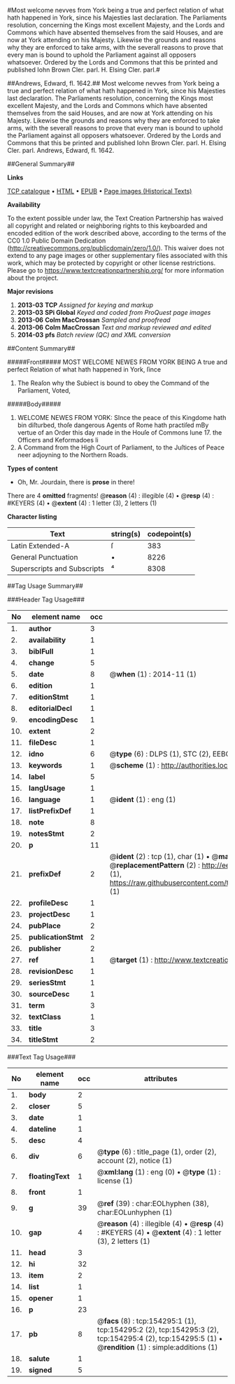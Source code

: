 #Most welcome nevves from York being a true and perfect relation of what hath happened in York, since his Majesties last declaration. The Parliaments resolution, concerning the Kings most excellent Majesty, and the Lords and Commons which have absented themselves from the said Houses, and are now at York attending on his Majesty. Likewise the grounds and reasons why they are enforced to take arms, with the severall reasons to prove that every man is bound to uphold the Parliament against all opposers whatsoever. Ordered by the Lords and Commons that this be printed and published Iohn Brown Cler. parl. H. Elsing Cler. parl.#

##Andrews, Edward, fl. 1642.##
Most welcome nevves from York being a true and perfect relation of what hath happened in York, since his Majesties last declaration. The Parliaments resolution, concerning the Kings most excellent Majesty, and the Lords and Commons which have absented themselves from the said Houses, and are now at York attending on his Majesty. Likewise the grounds and reasons why they are enforced to take arms, with the severall reasons to prove that every man is bound to uphold the Parliament against all opposers whatsoever. Ordered by the Lords and Commons that this be printed and published Iohn Brown Cler. parl. H. Elsing Cler. parl.
Andrews, Edward, fl. 1642.

##General Summary##

**Links**

[TCP catalogue](http://www.ota.ox.ac.uk/tcp/)  • 
[HTML](http://tei.it.ox.ac.uk/tcp/Texts-HTML/free/A75/A75329.html)  • 
[EPUB](http://tei.it.ox.ac.uk/tcp/Texts-EPUB/free/A75/A75329.epub) • 
[Page images (Historical Texts)](https://historicaltexts.jisc.ac.uk/eebo-99825550e)

**Availability**

To the extent possible under law, the Text Creation Partnership has waived all copyright and related or neighboring rights to this keyboarded and encoded edition of the work described above, according to the terms of the CC0 1.0 Public Domain Dedication (http://creativecommons.org/publicdomain/zero/1.0/). This waiver does not extend to any page images or other supplementary files associated with this work, which may be protected by copyright or other license restrictions. Please go to https://www.textcreationpartnership.org/ for more information about the project.

**Major revisions**

1. __2013-03__ __TCP__ *Assigned for keying and markup*
1. __2013-03__ __SPi Global__ *Keyed and coded from ProQuest page images*
1. __2013-06__ __Colm MacCrossan__ *Sampled and proofread*
1. __2013-06__ __Colm MacCrossan__ *Text and markup reviewed and edited*
1. __2014-03__ __pfs__ *Batch review (QC) and XML conversion*

##Content Summary##

#####Front#####
MOST WELCOME NEWES FROM YORK BEING A true and perfect Relation of what hath happened in York, ſince 
1. The Reaſon why the Subiect is bound to obey the Command of the Parliament, Voted,

#####Body#####

1. WELCOME NEWES FROM YORK:
SInce the peace of this Kingdome hath bin diſturbed, thoſe dangerous Agents of Rome hath practiſed mBy vertue of an Order this day made in the Houſe of Commons Iune 17. the Officers and Keformadoes li
1. A Command from the High Court of Parliament, to the Juſtices of Peace neer adjoyning to the Northern Roads.

**Types of content**

  * Oh, Mr. Jourdain, there is **prose** in there!

There are 4 **omitted** fragments! 
 @__reason__ (4) : illegible (4)  •  @__resp__ (4) : #KEYERS (4)  •  @__extent__ (4) : 1 letter (3), 2 letters (1)

**Character listing**


|Text|string(s)|codepoint(s)|
|---|---|---|
|Latin Extended-A|ſ|383|
|General Punctuation|•|8226|
|Superscripts             and Subscripts|⁴|8308|

##Tag Usage Summary##

###Header Tag Usage###

|No|element name|occ|attributes|
|---|---|---|---|
|1.|__author__|3||
|2.|__availability__|1||
|3.|__biblFull__|1||
|4.|__change__|5||
|5.|__date__|8| @__when__ (1) : 2014-11 (1)|
|6.|__edition__|1||
|7.|__editionStmt__|1||
|8.|__editorialDecl__|1||
|9.|__encodingDesc__|1||
|10.|__extent__|2||
|11.|__fileDesc__|1||
|12.|__idno__|6| @__type__ (6) : DLPS (1), STC (2), EEBO-CITATION (1), PROQUEST (1), VID (1)|
|13.|__keywords__|1| @__scheme__ (1) : http://authorities.loc.gov/ (1)|
|14.|__label__|5||
|15.|__langUsage__|1||
|16.|__language__|1| @__ident__ (1) : eng (1)|
|17.|__listPrefixDef__|1||
|18.|__note__|8||
|19.|__notesStmt__|2||
|20.|__p__|11||
|21.|__prefixDef__|2| @__ident__ (2) : tcp (1), char (1)  •  @__matchPattern__ (2) : ([0-9\-]+):([0-9IVX]+) (1), (.+) (1)  •  @__replacementPattern__ (2) : http://eebo.chadwyck.com/downloadtiff?vid=$1&page=$2 (1), https://raw.githubusercontent.com/textcreationpartnership/Texts/master/tcpchars.xml#$1 (1)|
|22.|__profileDesc__|1||
|23.|__projectDesc__|1||
|24.|__pubPlace__|2||
|25.|__publicationStmt__|2||
|26.|__publisher__|2||
|27.|__ref__|1| @__target__ (1) : http://www.textcreationpartnership.org/docs/. (1)|
|28.|__revisionDesc__|1||
|29.|__seriesStmt__|1||
|30.|__sourceDesc__|1||
|31.|__term__|3||
|32.|__textClass__|1||
|33.|__title__|3||
|34.|__titleStmt__|2||


###Text Tag Usage###

|No|element name|occ|attributes|
|---|---|---|---|
|1.|__body__|2||
|2.|__closer__|5||
|3.|__date__|1||
|4.|__dateline__|1||
|5.|__desc__|4||
|6.|__div__|6| @__type__ (6) : title_page (1), order (2), account (2), notice (1)|
|7.|__floatingText__|1| @__xml:lang__ (1) : eng (0)  •  @__type__ (1) : license (1)|
|8.|__front__|1||
|9.|__g__|39| @__ref__ (39) : char:EOLhyphen (38), char:EOLunhyphen (1)|
|10.|__gap__|4| @__reason__ (4) : illegible (4)  •  @__resp__ (4) : #KEYERS (4)  •  @__extent__ (4) : 1 letter (3), 2 letters (1)|
|11.|__head__|3||
|12.|__hi__|32||
|13.|__item__|2||
|14.|__list__|1||
|15.|__opener__|1||
|16.|__p__|23||
|17.|__pb__|8| @__facs__ (8) : tcp:154295:1 (1), tcp:154295:2 (2), tcp:154295:3 (2), tcp:154295:4 (2), tcp:154295:5 (1)  •  @__rendition__ (1) : simple:additions (1)|
|18.|__salute__|1||
|19.|__signed__|5||
